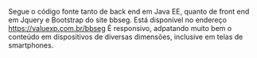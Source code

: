 Segue o código fonte tanto de back end em Java EE, quanto de front end em Jquery e Bootstrap do site bbseg. 
Está disponível no endereço https://valuexp.com.br/bbseg 
É responsivo, adpatando muito bem o conteúdo em dispositivos de diversas dimensões, inclusive em telas de smartphones.
